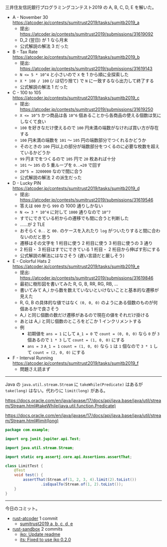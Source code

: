 三井住友信託銀行プログラミングコンテスト2019 の A, B, C, D, E を解いた。

- A - November 30
  <https://atcoder.jp/contests/sumitrust2019/tasks/sumitb2019_a>
  - 提出: <https://atcoder.jp/contests/sumitrust2019/submissions/31619092>
  - D_2 (翌日) が 1 なら月末
  - 公式解説の解法 3 だった
- B - Tax Rate
  <https://atcoder.jp/contests/sumitrust2019/tasks/sumitb2019_b>
  - 提出: <https://atcoder.jp/contests/sumitrust2019/submissions/31619143>
  - `N <= 5 * 10^4` と小さいので `X` を 1 から順に全探索した
  - `X * 108 / 100` (`/` は切り捨て) で `N` に一致するなら出力して終了する
  - 公式解説の解法 1 だった
- C - 100 to 105
  <https://atcoder.jp/contests/sumitrust2019/tasks/sumitb2019_c>
  - 提出: <https://atcoder.jp/contests/sumitrust2019/submissions/31619250>
  - `X <= 10^5` かつ商品は各 `10^6` 個あることから各商品の使える個数は気にしなくて良い
  - `100` を好きなだけ使えるので `100` 円未満の端数がなければ買い方が存在する
  - `100` 円未満の端数を `101` 〜 `105` 円の端数部分でつくれるかどうか
  - そのときの `100` 円以上の部分が端数部分をつくるのに必要な枚数を超えているかどうか
  - `99` 円までをつくるので `105` 円で `20` 枚あれば十分
  - `101` 〜 `105` の 5 重ループを `0..=20` で回す
  - `20^5 = 3200000` なので間に合う
  - 公式解説の解法 2 の派生だった
- D - Lucky PIN
  <https://atcoder.jp/contests/sumitrust2019/tasks/sumitb2019_d>
  - 提出: <https://atcoder.jp/contests/sumitrust2019/submissions/31619546>
  - 答えは `000` から `999` の 1000 通りしかない
  - `N <= 3 * 10^4` に対して `1000` 通りなので `10^7`
  - すでにできている桁からの遷移でも間に合うと判断した
  - ……が 2 TLE
  - おそらく `0..` と `00.` のケースを入れたり `log` がついたりすると間に合わないのだと思う
  - 遷移はその文字を 1 桁目に使う 2 桁目に使う 3 桁目に使うの 3 通り
  - 2 桁目・ 3 桁目はすでにできている 1 桁目・ 2 桁目から伸ばす形にする
  - 公式解説の解法にはなさそう (遅い言語だと厳しそう)
- E - Colorful Hats 2
  <https://atcoder.jp/contests/sumitrust2019/tasks/sumitb2019_e>
  - 提出: <https://atcoder.jp/contests/sumitrust2019/submissions/31619846>
  - 最初に樹形図を書いてみた R, G, B, RR, RG, RB, ...
  - 書いてみて A_i から数を数えていないといけないことと基本的な遷移が見えた
  - R, G, B の具体的な値ではなく `(0, 0, 0)` のようにある個数のものが何個あるかで良さそう
  - A_i と同じ個数の数だけ遷移があるので現在の値をそれだけ掛ける
  - あとは A_i と同じ個数のところをどこか 1 インクリメントする
  - 例
    - 初期値を `ans = 1` にして `A_1 = 0` で `count = (0, 0, 0)` なら `0` が `3` 個あるので `1 * 3` して `count = (1, 0, 0)` にする
    - `ans = 3` `A_1 = 1` `count = (1, 0, 0)` なら `1` は `1` 個なので `3 * 1` して `count = (2, 0, 0)` にする
- F - Interval Running
  <https://atcoder.jp/contests/sumitrust2019/tasks/sumitb2019_f>
  - 問題さえ読まず

---

Java の `java.util.stream.Stream` に `takeWhile(Predicate)` はあるが `take(long)` はない。代わりに `limit(long)` がある。

<https://docs.oracle.com/en/java/javase/17/docs/api/java.base/java/util/stream/Stream.html#takeWhile(java.util.function.Predicate)>

<https://docs.oracle.com/en/java/javase/17/docs/api/java.base/java/util/stream/Stream.html#limit(long)>

```java
package com.example;

import org.junit.jupiter.api.Test;

import java.util.stream.Stream;

import static org.assertj.core.api.Assertions.assertThat;

class LimitTest {
    @Test
    void test() {
        assertThat(Stream.of(1, 2, 3, 4).limit(2).toList())
                .isEqualTo(Stream.of(1, 2).toList());
    }
}
```

---

今日のコミット。

- [rust-atcoder](https://github.com/bouzuya/rust-atcoder) 1 commit
  - [sumitrust2019 a, b, c, d, e](https://github.com/bouzuya/rust-atcoder/commit/b2259247119d7e92ca3b079a3f8aaf25fe21d6d3)
- [rust-sandbox](https://github.com/bouzuya/rust-sandbox) 2 commits
  - [iko: Update readme](https://github.com/bouzuya/rust-sandbox/commit/553e6e7c12cc01eb22cbbf82bc8beae5912c6ff1)
  - [its: Fixed to use iko 0.2.0](https://github.com/bouzuya/rust-sandbox/commit/b7eb0bfcf50f8e02d81627d960db9cbad8d13a7a)
